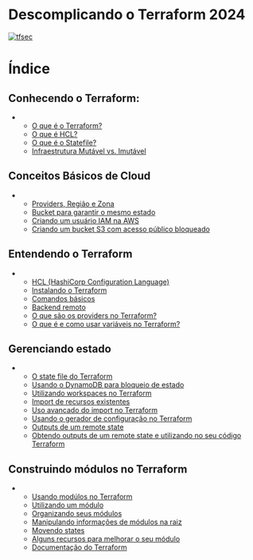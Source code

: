 # Descomplicando o Terraform 2024

[![tfsec](https://github.com/nataliagranato/DescomplicandoTerraform/actions/workflows/tfsec.yml/badge.svg)](https://github.com/nataliagranato/DescomplicandoTerraform/actions/workflows/tfsec.yml)

# Índice

## Conhecendo o Terraform:

*  - [O que é o Terraform?](https://github.com/nataliagranato/DescomplicandoTerraform/tree/main/content/day-1#o-que-%C3%A9-o-terraform)
    - [O que é HCL?](https://github.com/nataliagranato/DescomplicandoTerraform/tree/main/content/day-1#o-que-%C3%A9-hcl)
    - [O que é o Statefile?](https://github.com/nataliagranato/DescomplicandoTerraform/tree/main/content/day-1#o-que-%C3%A9-o-statefile)
    - [Infraestrutura Mutável vs. Imutável](https://github.com/nataliagranato/DescomplicandoTerraform/tree/main/content/day-1#infraestrutura-mut%C3%A1vel-vs-imut%C3%A1vel)

## Conceitos Básicos de Cloud

*  - [Providers, Região e Zona](https://github.com/nataliagranato/DescomplicandoTerraform/tree/main/content/day-1#providers-regi%C3%A3o-e-zona)
    - [Bucket para garantir o mesmo estado](https://github.com/nataliagranato/DescomplicandoTerraform/tree/main/content/day-1#bucket-para-garantir-o-mesmo-estado)
    - [Criando um usuário IAM na AWS](https://github.com/nataliagranato/DescomplicandoTerraform/tree/main/content/day-1#criando-um-usu%C3%A1rio-iam-na-aws)
    - [Criando um bucket S3 com acesso público bloqueado](https://github.com/nataliagranato/DescomplicandoTerraform/tree/main/content/day-1#criando-um-bucket-s3-com-acesso-p%C3%BAblico-bloqueado)

## Entendendo o Terraform

*  - [HCL (HashiCorp Configuration Language)](https://github.com/nataliagranato/DescomplicandoTerraform/tree/main/content/day-1#providers-regi%C3%A3o-e-zona)
    - [Instalando o Terraform](https://github.com/nataliagranato/DescomplicandoTerraform/tree/main/content/day-1#instala%C3%A7%C3%A3o)
    - [Comandos básicos](https://github.com/nataliagranato/DescomplicandoTerraform/tree/main/content/day-1#comandos-b%C3%A1sicos)
    - [Backend remoto](https://github.com/nataliagranato/intensive-terraform/blob/main/content/day-1/README.md#backend-remoto)
    - [O que são os providers no Terraform?](https://github.com/nataliagranato/intensive-terraform/blob/main/content/day-1/README.md#o-que-s%C3%A3o-os-providers-no-terraform)
    - [O que é e como usar variáveis no Terraform?](https://github.com/nataliagranato/intensive-terraform/blob/main/content/day-1/README.md#o-que-%C3%A9-e-como-usar-vari%C3%A1veis-no-terraform)


## Gerenciando estado

* - [O state file do Terraform](https://github.com/nataliagranato/intensive-terraform/blob/main/content/day-2/README.md#o-state-file-do-terraform)
  - [Usando o DynamoDB para bloqueio de estado](https://github.com/nataliagranato/intensive-terraform/blob/main/content/day-2/README.md#usando-o-dynamodb-para-bloqueio-de-estado)
  - [Utilizando workspaces no Terraform](https://github.com/nataliagranato/intensive-terraform/blob/main/content/day-2/README.md#utilizando-workspaces-no-terraform)
  - [Import de recursos existentes](https://github.com/nataliagranato/intensive-terraform/blob/main/content/day-2/README.md#import-de-recursos-existentes)
  - [Uso avancado do import no Terraform](https://github.com/nataliagranato/intensive-terraform/blob/main/content/day-2/README.md#uso-avancado-do-import-no-terraform)
  - [Usando o gerador de configuração no Terraform](https://github.com/nataliagranato/intensive-terraform/blob/main/content/day-2/README.md#usando-o-gerador-de-configura%C3%A7%C3%A3o-no-terraform)
  - [Outputs de um remote state](https://github.com/nataliagranato/intensive-terraform/blob/main/content/day-2/README.md#utilizando-outputs-e-outputs-de-um-remote-state)
  - [Obtendo outputs de um remote state e utilizando no seu código Terraform](https://github.com/nataliagranato/intensive-terraform/blob/main/content/day-2/README.md#obtendo-outputs-de-um-remote-state-e-utilizando-no-seu-c%C3%B3digo-terraform)

## Construindo módulos no Terraform

* - [Usando modúlos no Terraform](https://github.com/nataliagranato/intensive-terraform/blob/main/content/day-3/README.md#usando-mod%C3%BAlos-no-terraform) 
  - [Utilizando um módulo](https://github.com/nataliagranato/intensive-terraform/blob/main/content/day-3/README.md#utilizando-um-m%C3%B3dulo)
  - [Organizando seus módulos](https://github.com/nataliagranato/intensive-terraform/blob/main/content/day-3/README.md#organizando-m%C3%B3dulos)
  - [Manipulando informações de módulos na raiz](https://github.com/nataliagranato/intensive-terraform/blob/main/content/day-3/README.md#manipulando-informa%C3%A7%C3%B5es-de-m%C3%B3dulos-na-raiz)
  - [Movendo states](https://github.com/nataliagranato/intensive-terraform/blob/main/content/day-3/README.md#movendo-states)
  - [Alguns recursos para melhorar o seu módulo](https://github.com/nataliagranato/intensive-terraform/blob/main/content/day-3/README.md#alguns-recursos-para-melhorar-o-seu-m%C3%B3dulo)
  - [Documentação do Terraform](https://github.com/nataliagranato/intensive-terraform/blob/main/content/day-3/README.md#documenta%C3%A7%C3%A3o-do-terraform)